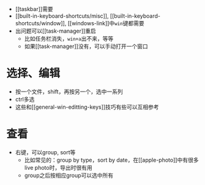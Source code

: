 - [[taskbar]]需要
- [[built-in-keyboard-shortcuts/misc]], [[built-in-keyboard-shortcuts/window]], [[windows-link]]中`win`键都需要
- 出问题可以[[task-manager]]重启
  - 比如任务栏消失，`win+a`出不来，等等
  - 如果[[task-manager]]没有，可以手动打开一个窗口
# 选择、编辑
- 按一个文件，shift，再按另一个，选中一系列
- ctrl多选
- 这些和[[general-win-editting-keys]]技巧有些可以互相参考
# 查看
- 右键，可以group, sort等
  - 比如常见的：group by type，sort by date，在[[apple-photo]]中有很多live photo时，导出时很有用
  - group之后按相应group可以选中所有